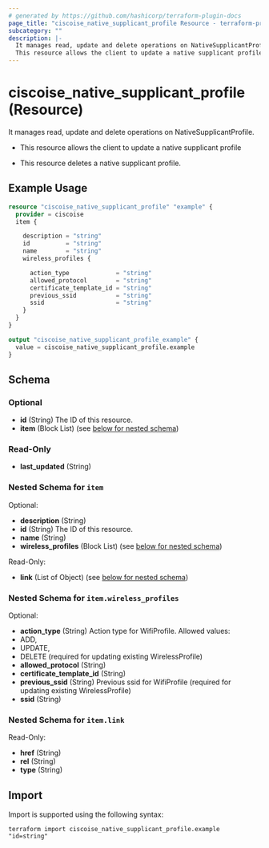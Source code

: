 ```yaml
---
# generated by https://github.com/hashicorp/terraform-plugin-docs
page_title: "ciscoise_native_supplicant_profile Resource - terraform-provider-ciscoise"
subcategory: ""
description: |-
  It manages read, update and delete operations on NativeSupplicantProfile.
  This resource allows the client to update a native supplicant profileThis resource deletes a native supplicant profile.
---
```


# ciscoise_native_supplicant_profile (Resource)

It manages read, update and delete operations on NativeSupplicantProfile.

- This resource allows the client to update a native supplicant profile

- This resource deletes a native supplicant profile.

## Example Usage

```terraform
resource "ciscoise_native_supplicant_profile" "example" {
  provider = ciscoise
  item {

    description = "string"
    id          = "string"
    name        = "string"
    wireless_profiles {

      action_type             = "string"
      allowed_protocol        = "string"
      certificate_template_id = "string"
      previous_ssid           = "string"
      ssid                    = "string"
    }
  }
}

output "ciscoise_native_supplicant_profile_example" {
  value = ciscoise_native_supplicant_profile.example
}
```

<!-- schema generated by tfplugindocs -->
## Schema

### Optional

- **id** (String) The ID of this resource.
- **item** (Block List) (see [below for nested schema](#nestedblock--item))

### Read-Only

- **last_updated** (String)

<a id="nestedblock--item"></a>
### Nested Schema for `item`

Optional:

- **description** (String)
- **id** (String) The ID of this resource.
- **name** (String)
- **wireless_profiles** (Block List) (see [below for nested schema](#nestedblock--item--wireless_profiles))

Read-Only:

- **link** (List of Object) (see [below for nested schema](#nestedatt--item--link))

<a id="nestedblock--item--wireless_profiles"></a>
### Nested Schema for `item.wireless_profiles`

Optional:

- **action_type** (String) Action type for WifiProfile.
Allowed values:
- ADD,
- UPDATE,
- DELETE
(required for updating existing WirelessProfile)
- **allowed_protocol** (String)
- **certificate_template_id** (String)
- **previous_ssid** (String) Previous ssid for WifiProfile (required for updating existing WirelessProfile)
- **ssid** (String)


<a id="nestedatt--item--link"></a>
### Nested Schema for `item.link`

Read-Only:

- **href** (String)
- **rel** (String)
- **type** (String)

## Import

Import is supported using the following syntax:

```shell
terraform import ciscoise_native_supplicant_profile.example "id=string"
```
